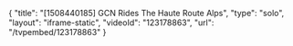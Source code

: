{
    "title": "[1508440185] GCN Rides The Haute Route Alps",
    "type": "solo",
    "layout": "iframe-static",
    "videoId": "123178863",
    "url": "\/tvpembed\/123178863"
}